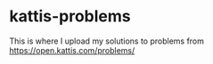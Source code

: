 # kattis-problems
This is where I upload my solutions to problems from https://open.kattis.com/problems/
